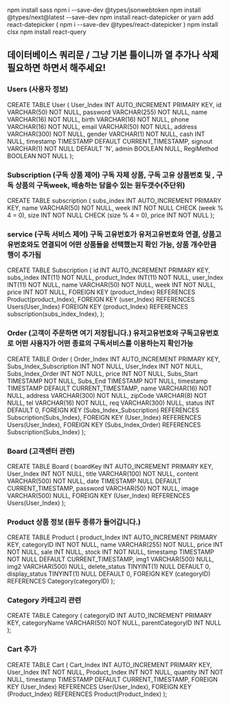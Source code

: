 npm install sass
npm i --save-dev @types/jsonwebtoken
npm install @types/next@latest --save-dev
npm install react-datepicker or yarn add react-datepicker ( npm i --save-dev @types/react-datepicker  )
npm install clsx
npm install react-query

## 데이터베이스 쿼리문 / 그냥 기본 틀이니까 열 추가나 삭제 필요하면 하면서 해주세요!

### Users (사용자 정보)
CREATE TABLE User (
    User_Index INT AUTO_INCREMENT PRIMARY KEY,
    id VARCHAR(50) NOT NULL,
    password VARCHAR(255) NOT NULL,
    name VARCHAR(16) NOT NULL,
    birth VARCHAR(16) NOT NULL,
    phone VARCHAR(16) NOT NULL,
    email VARCHAR(50) NOT NULL,
    address VARCHAR(300) NOT NULL,
    gender VARCHAR(1) NOT NULL,
    cash INT NULL,
    timestamp TIMESTAMP DEFAULT CURRENT_TIMESTAMP,
    signout VARCHAR(1) NOT NULL DEFAULT 'N',
    admin BOOLEAN NULL,
    RegiMethod BOOLEAN NOT NULL
);

### Subscription (구독 상품 제어) 구독 자체 상품, 구독 고유 상품번호 및 , 구독 상품의 구독week, 배송하는 담을수 있는 원두갯수(주단위)
CREATE TABLE subscription (
    subs_index INT AUTO_INCREMENT PRIMARY KEY,
    name VARCHAR(50) NOT NULL,
    week INT NOT NULL CHECK (week % 4 = 0),
    size INT NOT NULL CHECK (size % 4 = 0),
    price INT NOT NULL
);
### service (구독 서비스  제어) 구독 고유번호가 유저고유번호와 연결, 상품고유번호와도 연결되어 어떤 상품들을 선택했는지 확인 가능, 상품 개수만큼 행이 추가됨
CREATE TABLE Subscription (
    id INT AUTO_INCREMENT PRIMARY KEY,
    subs_index INT(11) NOT NULL,
    product_Index INT(11) NOT NULL,
    user_Index INT(11) NOT NULL,
    name VARCHAR(50) NOT NULL,
    week INT NOT NULL,
    price INT NOT NULL,
    FOREIGN KEY (product_Index) REFERENCES Product(product_Index),
    FOREIGN KEY (user_Index) REFERENCES Users(User_Index)
    FOREIGN KEY (product_Index) REFERENCES subscription(subs_index_Index),
);

### Order (고객이 주문하면 여기 저장됩니다.) 유저고유번호와 구독고유번호로 어떤 사용자가 어떤 종료의 구독서비스를 이용하는지 확인가능
CREATE TABLE Order (
    Order_Index INT AUTO_INCREMENT PRIMARY KEY,
    Subs_Index_Subscription INT NOT NULL,
    User_Index INT NOT NULL,
    Subs_Index_Order INT NOT NULL,
    price INT NOT NULL,
    Subs_Start TIMESTAMP NOT NULL,
    Subs_End TIMESTAMP NOT NULL,
    timestamp TIMESTAMP DEFAULT CURRENT_TIMESTAMP,
    name VARCHAR(16) NOT NULL,
    address VARCHAR(300) NOT NULL,
    zipCode VARCHAR(8) NOT NULL,
    tel VARCHAR(16) NOT NULL,
    req VARCHAR(300) NULL,
    status INT DEFAULT 0,
    FOREIGN KEY (Subs_Index_Subscription) REFERENCES Subscription(Subs_Index),
    FOREIGN KEY (User_Index) REFERENCES Users(User_Index),
    FOREIGN KEY (Subs_Index_Order) REFERENCES Subscription(Subs_Index)
);

### Board (고객센터 관련)
CREATE TABLE Board (
    boardKey INT AUTO_INCREMENT PRIMARY KEY,
    User_Index INT NOT NULL,
    title VARCHAR(100) NOT NULL,
    content VARCHAR(500) NOT NULL,
    date TIMESTAMP NULL DEFAULT CURRENT_TIMESTAMP,
    password VARCHAR(50) NOT NULL,
    image VARCHAR(500) NULL,
    FOREIGN KEY (User_Index) REFERENCES Users(User_Index)
);

### Product 상품 정보 (원두 종류가 들어갑니다.)
CREATE TABLE Product (
    product_Index INT AUTO_INCREMENT PRIMARY KEY,
    categoryID INT NOT NULL,
    name VARCHAR(255) NOT NULL,
    price INT NOT NULL,
    sale INT NULL,
    stock INT NOT NULL,
    timestamp TIMESTAMP NOT NULL DEFAULT CURRENT_TIMESTAMP,
    img1 VARCHAR(500) NULL,
    img2 VARCHAR(500) NULL,
    delete_status TINYINT(1) NULL DEFAULT 0,
    display_status TINYINT(1) NULL DEFAULT 0,
    FOREIGN KEY (categoryID) REFERENCES Category(categoryID)
);

### Category 카테고리 관련
CREATE TABLE Category (
    categoryID INT AUTO_INCREMENT PRIMARY KEY,
    categoryName VARCHAR(50) NOT NULL,
    parentCategoryID INT NULL
);

### Cart 추가
CREATE TABLE Cart (
    Cart_Index INT AUTO_INCREMENT PRIMARY KEY,
    User_Index INT NOT NULL,
    Product_Index INT NOT NULL,
    quantity INT NOT NULL,
    timestamp TIMESTAMP DEFAULT CURRENT_TIMESTAMP,
    FOREIGN KEY (User_Index) REFERENCES User(User_Index),
    FOREIGN KEY (Product_Index) REFERENCES Product(Product_Index)
);